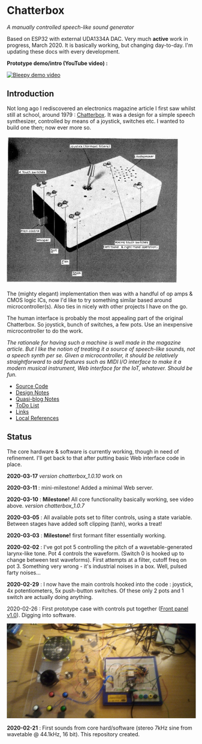 # Chatterbox
*A manually controlled speech-like sound generator*

Based on ESP32 with external UDA1334A DAC. Very much **active** work in progress, March 2020. It is basically working, but changing day-to-day. I'm updating these docs with every development.

**Prototype demo/intro (YouTube video) :**

[![Bleepy demo video](https://img.youtube.com/vi/DT7YRqZf7U4/0.jpg)](https://youtu.be/ta3ENgdaIzM)

## Introduction

Not long ago I rediscovered an electronics magazine article I first saw whilst still at school, around 1979 : [Chatterbox](https://github.com/danja/chatterbox/blob/master/reference/Chatterbox-1976.pdf). It was a design for a simple speech synthesizer, controlled by means of a joystick, switches etc. I wanted to build one then; now ever more so. 

![Original Chatterbox](https://github.com/danja/chatterbox/blob/master/reference/original-chatterbox.png "Original Chatterbox")

The (mighty elegant) implementation then was with a handful of op amps & CMOS logic ICs, now I'd like to try something similar based around microcontroller(s). Also ties in nicely with other projects I have on the go.

The human interface is probably the most appealing part of the original Chatterbox. So joystick, bunch of switches, a few pots. Use an inexpensive microcontroller to do the work.

*The rationale for having such a machine is well made in the magazine article. But I like the notion of treating it a source of speech-like sounds, not a speech synth per se. Given a microcontroller, it should be relatively straightforward to add features such as MIDI I/O interface to make it a modern musical instrument, Web interface for the IoT, whatever. Should be fun.*

* [Source Code](https://github.com/danja/chatterbox/tree/master/src)
* [Design Notes](https://github.com/danja/chatterbox/blob/master/manual/design.md) 
* [Quasi-blog Notes](https://github.com/danja/chatterbox/blob/master/notes.md)
* [ToDo List](https://github.com/danja/chatterbox/blob/master/todo.md)
* [Links](https://github.com/danja/chatterbox/blob/master/links.md)
* [Local References](https://github.com/danja/chatterbox/tree/master/reference)

## Status

The core hardware & software is currently working, though in need of refinement. I'll get back to that after putting basic Web interface code in place.

**2020-03-17** *version chatterbox_1.0.10* work on 

**2020-03-11** : mini-milestone! Added a minimal Web server.

**2020-03-10** : **Milestone!**  All core functionality basically working, see video above. *version chatterbox_1.0.7*

**2020-03-05** : All available pots set to filter controls, using a state variable. Between stages have added soft clipping (tanh), works a treat! 

**2020-03-03** : **Milestone!** first formant filter essentially working.

**2020-02-02** : I've got pot 5 controlling the pitch of a wavetable-generated larynx-like tone. Pot 4 controls the waveform. (Switch 0 is hooked up to change between test waveforms).
First attempts at a filter, cutoff freq on pot 3. Something very wrong - it's industrial noises in a box. Well, pulsed farty noises...

**2020-02-29** : I now have the main controls hooked into the code : joystick, 4x potentiometers, 5x push-button switches. Of these only 2 pots and 1 switch are actually doing anything. 

2020-02-26 : First prototype case with controls put together ([Front panel v1.0](https://github.com/danja/chatterbox/blob/master/media/front-panel_v1.png "Front panel v1.0")). Digging into software.

![Chatterbox prototype hardware v 1.0](https://github.com/danja/chatterbox/blob/master/media/chatterbox_1.0.jpg "prototype hardware v 1.0")

**2020-02-21** : First sounds from core hard/software (stereo 7kHz sine from wavetable @ 44.1kHz, 16 bit). This repository created.



